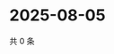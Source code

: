 # 2025-08-05

共 0 条

<!-- BEGIN ZHIHUVIDEO -->
<!-- 最后更新时间 Tue Aug 05 2025 06:12:36 GMT+0800 (China Standard Time) -->

<!-- END ZHIHUVIDEO -->
